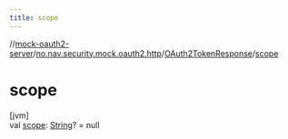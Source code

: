```yaml
---
title: scope
---
```

//[mock-oauth2-server](../../../index.html)/[no.nav.security.mock.oauth2.http](../index.html)/[OAuth2TokenResponse](index.html)/[scope](scope.html)



# scope



[jvm]\
val [scope](scope.html): [String](https://kotlinlang.org/api/latest/jvm/stdlib/kotlin/-string/index.html)? = null




